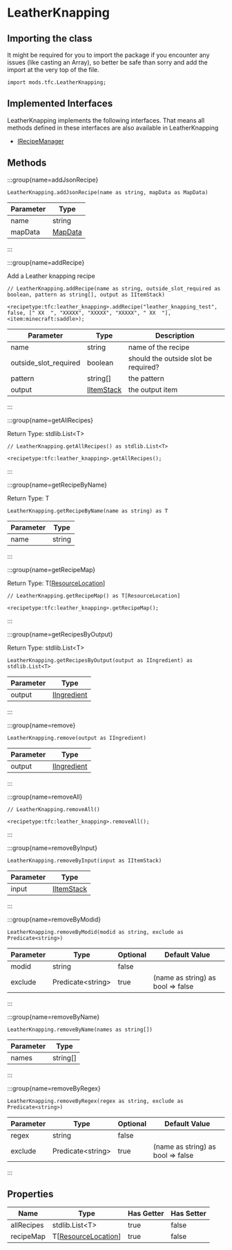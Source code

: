# LeatherKnapping

## Importing the class

It might be required for you to import the package if you encounter any issues (like casting an Array), so better be safe than sorry and add the import at the very top of the file.
```zenscript
import mods.tfc.LeatherKnapping;
```


## Implemented Interfaces
LeatherKnapping implements the following interfaces. That means all methods defined in these interfaces are also available in LeatherKnapping

- [IRecipeManager](/vanilla/api/recipe/manager/IRecipeManager)

## Methods

:::group{name=addJsonRecipe}

```zenscript
LeatherKnapping.addJsonRecipe(name as string, mapData as MapData)
```

| Parameter |                 Type                 |
|-----------|--------------------------------------|
| name      | string                               |
| mapData   | [MapData](/vanilla/api/data/MapData) |


:::

:::group{name=addRecipe}

Add a Leather knapping recipe

```zenscript
// LeatherKnapping.addRecipe(name as string, outside_slot_required as boolean, pattern as string[], output as IItemStack)

<recipetype:tfc:leather_knapping>.addRecipe("leather_knapping_test", false, [" XX  ", "XXXXX", "XXXXX", "XXXXX", " XX  "], <item:minecraft:saddle>);
```

|       Parameter       |                    Type                    |             Description              |
|-----------------------|--------------------------------------------|--------------------------------------|
| name                  | string                                     | name of the recipe                   |
| outside_slot_required | boolean                                    | should the outside slot be required? |
| pattern               | string[]                                   | the pattern                          |
| output                | [IItemStack](/vanilla/api/item/IItemStack) | the output item                      |


:::

:::group{name=getAllRecipes}

Return Type: stdlib.List&lt;T&gt;

```zenscript
// LeatherKnapping.getAllRecipes() as stdlib.List<T>

<recipetype:tfc:leather_knapping>.getAllRecipes();
```

:::

:::group{name=getRecipeByName}

Return Type: T

```zenscript
LeatherKnapping.getRecipeByName(name as string) as T
```

| Parameter |  Type  |
|-----------|--------|
| name      | string |


:::

:::group{name=getRecipeMap}

Return Type: T[[ResourceLocation](/vanilla/api/resource/ResourceLocation)]

```zenscript
// LeatherKnapping.getRecipeMap() as T[ResourceLocation]

<recipetype:tfc:leather_knapping>.getRecipeMap();
```

:::

:::group{name=getRecipesByOutput}

Return Type: stdlib.List&lt;T&gt;

```zenscript
LeatherKnapping.getRecipesByOutput(output as IIngredient) as stdlib.List<T>
```

| Parameter |                        Type                        |
|-----------|----------------------------------------------------|
| output    | [IIngredient](/vanilla/api/ingredient/IIngredient) |


:::

:::group{name=remove}

```zenscript
LeatherKnapping.remove(output as IIngredient)
```

| Parameter |                        Type                        |
|-----------|----------------------------------------------------|
| output    | [IIngredient](/vanilla/api/ingredient/IIngredient) |


:::

:::group{name=removeAll}

```zenscript
// LeatherKnapping.removeAll()

<recipetype:tfc:leather_knapping>.removeAll();
```

:::

:::group{name=removeByInput}

```zenscript
LeatherKnapping.removeByInput(input as IItemStack)
```

| Parameter |                    Type                    |
|-----------|--------------------------------------------|
| input     | [IItemStack](/vanilla/api/item/IItemStack) |


:::

:::group{name=removeByModid}

```zenscript
LeatherKnapping.removeByModid(modid as string, exclude as Predicate<string>)
```

| Parameter |          Type           | Optional |           Default Value           |
|-----------|-------------------------|----------|-----------------------------------|
| modid     | string                  | false    |                                   |
| exclude   | Predicate&lt;string&gt; | true     | (name as string) as bool => false |


:::

:::group{name=removeByName}

```zenscript
LeatherKnapping.removeByName(names as string[])
```

| Parameter |   Type   |
|-----------|----------|
| names     | string[] |


:::

:::group{name=removeByRegex}

```zenscript
LeatherKnapping.removeByRegex(regex as string, exclude as Predicate<string>)
```

| Parameter |          Type           | Optional |           Default Value           |
|-----------|-------------------------|----------|-----------------------------------|
| regex     | string                  | false    |                                   |
| exclude   | Predicate&lt;string&gt; | true     | (name as string) as bool => false |


:::


## Properties

|    Name    |                             Type                              | Has Getter | Has Setter |
|------------|---------------------------------------------------------------|------------|------------|
| allRecipes | stdlib.List&lt;T&gt;                                          | true       | false      |
| recipeMap  | T[[ResourceLocation](/vanilla/api/resource/ResourceLocation)] | true       | false      |


